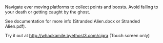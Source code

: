 Navigate ever moving platforms to collect points and boosts. Avoid falling to your death or getting caught by the ghost.

See documentation for more info (Stranded Alien.docx or Stranded Alien.pdf).

Try it out at
http://whackamile.byethost3.com/cigra
(Touch screen only)
